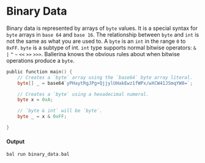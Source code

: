 # Binary Data

 Binary data is represented by arrays of `byte` values. It is a special syntax for `byte` arrays
 in `base 64` and `base 16`. The relationship between `byte` and `int` is not the same as
 what you are used to. A `byte` is an `int` in the range `0` to `0xFF`. `byte` is a subtype of int.
 `int` type supports normal bitwise operators: `&` `|` `^` `~` `<<` `>>` `>>>`.
 Ballerina knows the obvious rules about when bitwise operations produce a `byte`.

```go
public function main() {
    // Creates a `byte` array using the `base64` byte array literal.
    byte[] _ = base64`yPHaytRgJPg+QjjylUHakEwz1fWPx/wXCW41JSmqYW8=`;

    // Creates a `byte` using a hexadecimal numeral.
    byte x = 0xA;

    // `byte & int` will be `byte`.
    byte _ = x & 0xFF;

}
```

#### Output

```go
bal run binary_data.bal
```